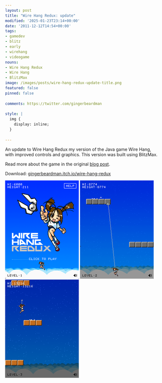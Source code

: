 ```yaml
---
layout: post
title: "Wire Hang Redux: update"
modified: '2025-01-23T23:14+00:00'
date: '2011-12-12T14:54+00:00'
tags:
- gamedev
- blitz
- early
- wirehang
- videogame
nouns:
- Wire Hang Redux
- Wire Hang
- BlitzMax
image: /images/posts/wire-hang-redux-update-title.png
featured: false
pinned: false

comments: https://twitter.com/gingerbeardman

style: |
  img {
    display: inline;
  }

---
```


An update to Wire Hang Redux my version of the Java game Wire Hang, with improved controls and graphics. This version was built using BlitzMax.

Read more about the game in the original [blog post](/2004/06/20/wire-hang-redux/).

Download: [gingerbeardman.itch.io/wire-hang-redux](https://gingerbeardman.itch.io/wire-hang-redux)

![IMG](/images/posts/wire-hang-redux-update-title.png)
![IMG](/images/posts/wire-hang-redux-update-clouds.png)
![IMG](/images/posts/wire-hang-redux-update-stars.png)
